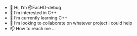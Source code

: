 - 👋 Hi, I’m @EacHD-debug
- 👀 I’m interested in C++
- 🌱 I’m currently learning C++
- 💞️ I’m looking to collaborate on whatever project i could help
- 📫 How to reach me ...

<!---
EacHD-debug/EacHD-debug is a ✨ special ✨ repository because its `README.md` (this file) appears on your GitHub profile.
You can click the Preview link to take a look at your changes.
--->
